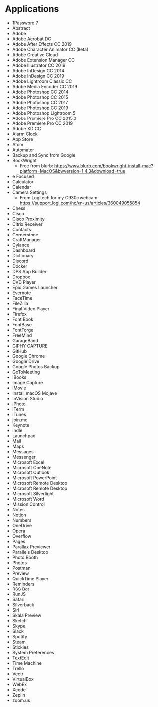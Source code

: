 # Applications
- 1Password 7
- Abstract
- Adobe
- Adobe Acrobat DC
- Adobe After Effects CC 2019
- Adobe Character Animator CC (Beta)
- Adobe Creative Cloud
- Adobe Extension Manager CC
- Adobe Illustrator CC 2019
- Adobe InDesign CC 2014
- Adobe InDesign CC 2019
- Adobe Lightroom Classic CC
- Adobe Media Encoder CC 2019
- Adobe Photoshop CC 2014
- Adobe Photoshop CC 2015
- Adobe Photoshop CC 2017
- Adobe Photoshop CC 2019
- Adobe Photoshop Lightroom 5
- Adobe Premiere Pro CC 2015.3
- Adobe Premiere Pro CC 2019
- Adobe XD CC
- Alarm Clock
- App Store
- Atom
- Automator
- Backup and Sync from Google
- BookWright 
    - Free from blurb: https://www.blurb.com/bookwright-install-mac?platform=MacOS&bwversion=1.4.3&download=true
- e Focused
- Calculator
- Calendar
- Camera Settings
    - From Logitech for my C930c webcam https://support.logi.com/hc/en-us/articles/360049055854
- Chess
- Cisco
- Cisco Proximity
- Citrix Receiver
- Contacts
- Cornerstone
- CraftManager
- Cylance
- Dashboard
- Dictionary
- Discord
- Docker
- DPS App Builder
- Dropbox
- DVD Player
- Epic Games Launcher
- Evernote
- FaceTime
- FileZilla
- Final Video Player
- Firefox
- Font Book
- FontBase
- FontForge
- FreeMind
- GarageBand
- GIPHY CAPTURE
- GitHub
- Google Chrome
- Google Drive
- Google Photos Backup
- GoToMeeting
- iBooks
- Image Capture
- iMovie
- Install macOS Mojave
- InVision Studio
- iPhoto
- iTerm
- iTunes
- join.me
- Keynote
- indle
- Launchpad
- Mail
- Maps
- Messages
- Messenger
- Microsoft Excel
- Microsoft OneNote
- Microsoft Outlook
- Microsoft PowerPoint
- Microsoft Remote Desktop
- Microsoft Remote Desktop
- Microsoft Silverlight
- Microsoft Word
- Mission Control
- Notes
- Notion
- Numbers
- OneDrive
- Opera
- Overflow
- Pages
- Parallax Previewer
- Parallels Desktop
- Photo Booth
- Photos
- Postman
- Preview
- QuickTime Player
- Reminders
- RSS Bot
- RunJS
- Safari
- Silverback
- Siri
- Skala Preview
- Sketch
- Skype
- Slack
- Spotify
- Steam
- Stickies
- System Preferences
- TextEdit
- Time Machine
- Trello
- Vectr
- VirtualBox
- WebEx
- Xcode
- Zeplin
- zoom.us
